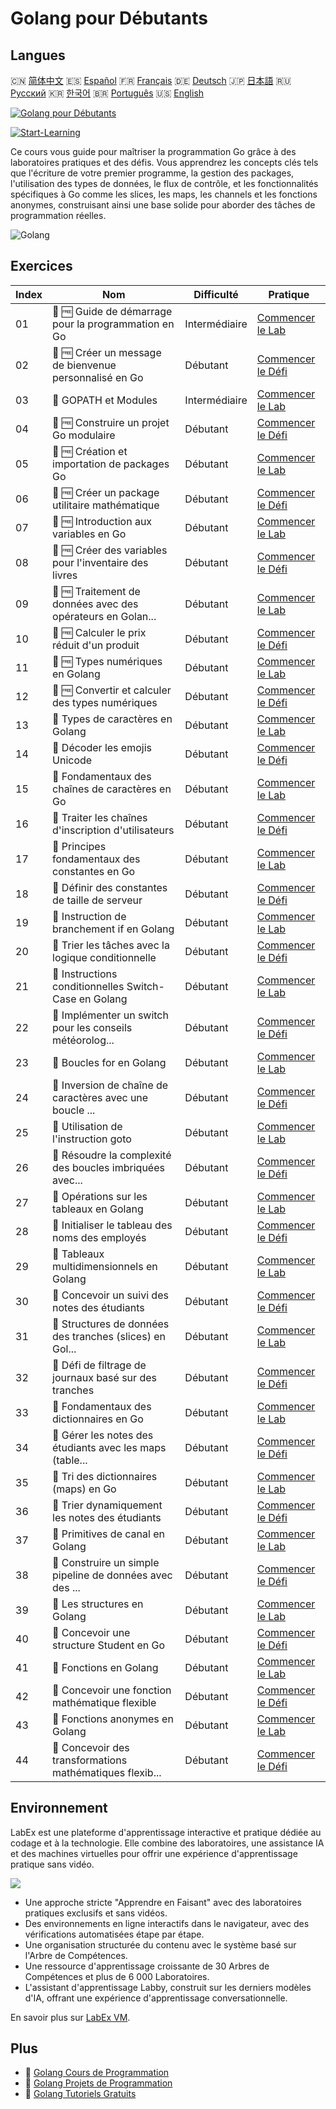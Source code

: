 # Golang pour Débutants

## Langues

🇨🇳 [简体中文](README_zh.md) 🇪🇸 [Español](README_es.md) 🇫🇷 [Français](README_fr.md) 🇩🇪 [Deutsch](README_de.md) 🇯🇵 [日本語](README_ja.md) 🇷🇺 [Русский](README_ru.md) 🇰🇷 [한국어](README_ko.md) 🇧🇷 [Português](README_pt.md) 🇺🇸 [English](README.md) 

[![Golang pour Débutants](https://cover-creator.labex.io/golang-for-beginners.png?lang=fr)](https://labex.io/fr/courses/golang-for-beginners)

[![Start-Learning](https://img.shields.io/badge/Start-Learning-whitesmoke?style=for-the-badge)](https://labex.io/fr/courses/golang-for-beginners)

Ce cours vous guide pour maîtriser la programmation Go grâce à des laboratoires pratiques et des défis. Vous apprendrez les concepts clés tels que l'écriture de votre premier programme, la gestion des packages, l'utilisation des types de données, le flux de contrôle, et les fonctionnalités spécifiques à Go comme les slices, les maps, les channels et les fonctions anonymes, construisant ainsi une base solide pour aborder des tâches de programmation réelles.

![Golang](https://img.shields.io/badge/Golang-whitesmoke?style=for-the-badge&logo=golang)


## Exercices

|   Index | Nom                                                         | Difficulté    | Pratique                                                                                                                        |
|---------|-------------------------------------------------------------|---------------|---------------------------------------------------------------------------------------------------------------------------------|
|      01 | 📖 🆓 Guide de démarrage pour la programmation en Go        | Intermédiaire | <a target='_blank' href='https://labex.io/fr/tutorials/go-beginner-s-guide-to-go-programming-149062'>Commencer le Lab</a>       |
|      02 | 🎯 🆓 Créer un message de bienvenue personnalisé en Go      | Débutant      | <a target='_blank' href='https://labex.io/fr/tutorials/go-craft-a-personalized-go-greeting-435633'>Commencer le Défi</a>        |
|      03 | 📖  GOPATH et Modules                                       | Intermédiaire | <a target='_blank' href='https://labex.io/fr/tutorials/go-gopath-and-module-149063'>Commencer le Lab</a>                        |
|      04 | 🎯 🆓 Construire un projet Go modulaire                     | Débutant      | <a target='_blank' href='https://labex.io/fr/tutorials/go-build-a-modular-go-project-435640'>Commencer le Défi</a>              |
|      05 | 📖 🆓 Création et importation de packages Go                | Débutant      | <a target='_blank' href='https://labex.io/fr/tutorials/go-creating-and-importing-go-packages-149064'>Commencer le Lab</a>       |
|      06 | 🎯 🆓 Créer un package utilitaire mathématique              | Débutant      | <a target='_blank' href='https://labex.io/fr/tutorials/go-build-a-math-utility-package-435676'>Commencer le Défi</a>            |
|      07 | 📖 🆓 Introduction aux variables en Go                      | Débutant      | <a target='_blank' href='https://labex.io/fr/tutorials/go-introduction-to-go-variables-149065'>Commencer le Lab</a>             |
|      08 | 🎯 🆓 Créer des variables pour l'inventaire des livres      | Débutant      | <a target='_blank' href='https://labex.io/fr/tutorials/go-craft-book-inventory-variables-435684'>Commencer le Défi</a>          |
|      09 | 📖 🆓 Traitement de données avec des opérateurs en Golan... | Débutant      | <a target='_blank' href='https://labex.io/fr/tutorials/go-data-processing-with-operators-in-golang-149066'>Commencer le Lab</a> |
|      10 | 🎯 🆓 Calculer le prix réduit d'un produit                  | Débutant      | <a target='_blank' href='https://labex.io/fr/tutorials/calculate-product-discount-price-435694'>Commencer le Défi</a>           |
|      11 | 📖 🆓 Types numériques en Golang                            | Débutant      | <a target='_blank' href='https://labex.io/fr/tutorials/go-numerical-types-in-golang-149067'>Commencer le Lab</a>                |
|      12 | 🎯 🆓 Convertir et calculer des types numériques            | Débutant      | <a target='_blank' href='https://labex.io/fr/tutorials/convert-and-calculate-numeric-types-435824'>Commencer le Défi</a>        |
|      13 | 📖  Types de caractères en Golang                           | Débutant      | <a target='_blank' href='https://labex.io/fr/tutorials/go-character-types-in-golang-149068'>Commencer le Lab</a>                |
|      14 | 🎯  Décoder les emojis Unicode                              | Débutant      | <a target='_blank' href='https://labex.io/fr/tutorials/go-decode-unicode-emojis-435852'>Commencer le Défi</a>                   |
|      15 | 📖  Fondamentaux des chaînes de caractères en Go            | Débutant      | <a target='_blank' href='https://labex.io/fr/tutorials/go-go-string-fundamentals-149069'>Commencer le Lab</a>                   |
|      16 | 🎯  Traiter les chaînes d'inscription d'utilisateurs        | Débutant      | <a target='_blank' href='https://labex.io/fr/tutorials/go-process-user-registration-strings-436083'>Commencer le Défi</a>       |
|      17 | 📖  Principes fondamentaux des constantes en Go             | Débutant      | <a target='_blank' href='https://labex.io/fr/tutorials/go-go-constants-fundamentals-149070'>Commencer le Lab</a>                |
|      18 | 🎯  Définir des constantes de taille de serveur             | Débutant      | <a target='_blank' href='https://labex.io/fr/tutorials/go-define-server-size-constants-436400'>Commencer le Défi</a>            |
|      19 | 📖  Instruction de branchement if en Golang                 | Débutant      | <a target='_blank' href='https://labex.io/fr/tutorials/go-if-branch-statement-in-golang-149071'>Commencer le Lab</a>            |
|      20 | 🎯  Trier les tâches avec la logique conditionnelle         | Débutant      | <a target='_blank' href='https://labex.io/fr/tutorials/go-sort-tasks-with-conditional-logic-436418'>Commencer le Défi</a>       |
|      21 | 📖  Instructions conditionnelles Switch-Case en Golang      | Débutant      | <a target='_blank' href='https://labex.io/fr/tutorials/go-switch-case-branch-statements-in-golang-149072'>Commencer le Lab</a>  |
|      22 | 🎯  Implémenter un switch pour les conseils météorolog...   | Débutant      | <a target='_blank' href='https://labex.io/fr/tutorials/go-implement-weather-advice-switch-436449'>Commencer le Défi</a>         |
|      23 | 📖  Boucles for en Golang                                   | Débutant      | <a target='_blank' href='https://labex.io/fr/tutorials/go-for-loops-in-golang-149073'>Commencer le Lab</a>                      |
|      24 | 🎯  Inversion de chaîne de caractères avec une boucle ...   | Débutant      | <a target='_blank' href='https://labex.io/fr/tutorials/go-reverse-string-with-go-loop-436520'>Commencer le Défi</a>             |
|      25 | 📖  Utilisation de l'instruction goto                       | Débutant      | <a target='_blank' href='https://labex.io/fr/tutorials/go-goto-statement-usage-149074'>Commencer le Lab</a>                     |
|      26 | 🎯  Résoudre la complexité des boucles imbriquées avec...   | Débutant      | <a target='_blank' href='https://labex.io/fr/tutorials/go-solve-nested-loop-complexity-with-goto-436529'>Commencer le Défi</a>  |
|      27 | 📖  Opérations sur les tableaux en Golang                   | Débutant      | <a target='_blank' href='https://labex.io/fr/tutorials/go-array-operations-in-golang-149075'>Commencer le Lab</a>               |
|      28 | 🎯  Initialiser le tableau des noms des employés            | Débutant      | <a target='_blank' href='https://labex.io/fr/tutorials/go-initialize-employee-names-array-436643'>Commencer le Défi</a>         |
|      29 | 📖  Tableaux multidimensionnels en Golang                   | Débutant      | <a target='_blank' href='https://labex.io/fr/tutorials/go-multidimensional-arrays-in-golang-149076'>Commencer le Lab</a>        |
|      30 | 🎯  Concevoir un suivi des notes des étudiants              | Débutant      | <a target='_blank' href='https://labex.io/fr/tutorials/go-design-a-student-grade-tracker-436649'>Commencer le Défi</a>          |
|      31 | 📖  Structures de données des tranches (slices) en Gol...   | Débutant      | <a target='_blank' href='https://labex.io/fr/tutorials/go-golang-slice-data-structures-149077'>Commencer le Lab</a>             |
|      32 | 🎯  Défi de filtrage de journaux basé sur des tranches      | Débutant      | <a target='_blank' href='https://labex.io/fr/tutorials/go-slice-log-filter-challenge-436686'>Commencer le Défi</a>              |
|      33 | 📖  Fondamentaux des dictionnaires en Go                    | Débutant      | <a target='_blank' href='https://labex.io/fr/tutorials/go-go-dictionary-fundamentals-149080'>Commencer le Lab</a>               |
|      34 | 🎯  Gérer les notes des étudiants avec les maps (table...   | Débutant      | <a target='_blank' href='https://labex.io/fr/tutorials/go-manage-student-grades-with-go-maps-436735'>Commencer le Défi</a>      |
|      35 | 📖  Tri des dictionnaires (maps) en Go                      | Débutant      | <a target='_blank' href='https://labex.io/fr/tutorials/go-sorting-go-dictionaries-149095'>Commencer le Lab</a>                  |
|      36 | 🎯  Trier dynamiquement les notes des étudiants             | Débutant      | <a target='_blank' href='https://labex.io/fr/tutorials/go-sort-student-grades-dynamically-437203'>Commencer le Défi</a>         |
|      37 | 📖  Primitives de canal en Golang                           | Débutant      | <a target='_blank' href='https://labex.io/fr/tutorials/go-channel-primitives-in-golang-149096'>Commencer le Lab</a>             |
|      38 | 🎯  Construire un simple pipeline de données avec des ...   | Débutant      | <a target='_blank' href='https://labex.io/fr/tutorials/go-build-a-simple-channel-data-pipeline-437199'>Commencer le Défi</a>    |
|      39 | 📖  Les structures en Golang                                | Débutant      | <a target='_blank' href='https://labex.io/fr/tutorials/go-structures-in-golang-149097'>Commencer le Lab</a>                     |
|      40 | 🎯  Concevoir une structure Student en Go                   | Débutant      | <a target='_blank' href='https://labex.io/fr/tutorials/go-design-student-struct-in-go-437202'>Commencer le Défi</a>             |
|      41 | 📖  Fonctions en Golang                                     | Débutant      | <a target='_blank' href='https://labex.io/fr/tutorials/go-functions-in-golang-149098'>Commencer le Lab</a>                      |
|      42 | 🎯  Concevoir une fonction mathématique flexible            | Débutant      | <a target='_blank' href='https://labex.io/fr/tutorials/go-design-flexible-math-function-437200'>Commencer le Défi</a>           |
|      43 | 📖  Fonctions anonymes en Golang                            | Débutant      | <a target='_blank' href='https://labex.io/fr/tutorials/go-anonymous-functions-in-golang-149099'>Commencer le Lab</a>            |
|      44 | 🎯  Concevoir des transformations mathématiques flexib...   | Débutant      | <a target='_blank' href='https://labex.io/fr/tutorials/go-design-flexible-math-transformations-437201'>Commencer le Défi</a>    |

## Environnement

LabEx est une plateforme d'apprentissage interactive et pratique dédiée au codage et à la technologie. Elle combine des laboratoires, une assistance IA et des machines virtuelles pour offrir une expérience d'apprentissage pratique sans vidéo.

![](https://tutorial-screenshot.getvm.io/images/vm-1725247253.png)

- Une approche stricte "Apprendre en Faisant" avec des laboratoires pratiques exclusifs et sans vidéos.
- Des environnements en ligne interactifs dans le navigateur, avec des vérifications automatisées étape par étape.
- Une organisation structurée du contenu avec le système basé sur l'Arbre de Compétences.
- Une ressource d'apprentissage croissante de 30 Arbres de Compétences et plus de 6 000 Laboratoires.
- L'assistant d'apprentissage Labby, construit sur les derniers modèles d'IA, offrant une expérience d'apprentissage conversationnelle.

En savoir plus sur [LabEx VM](https://support.labex.io/using-labex/virtual-machine).

## Plus

- 🔗 [Golang Cours de Programmation](https://github.com/labex-labs/awesome-programming-courses)
- 🔗 [Golang Projets de Programmation](https://github.com/labex-labs/awesome-programming-projects)
- 🔗 [Golang Tutoriels Gratuits](https://github.com/labex-labs/go-free-tutorials)

